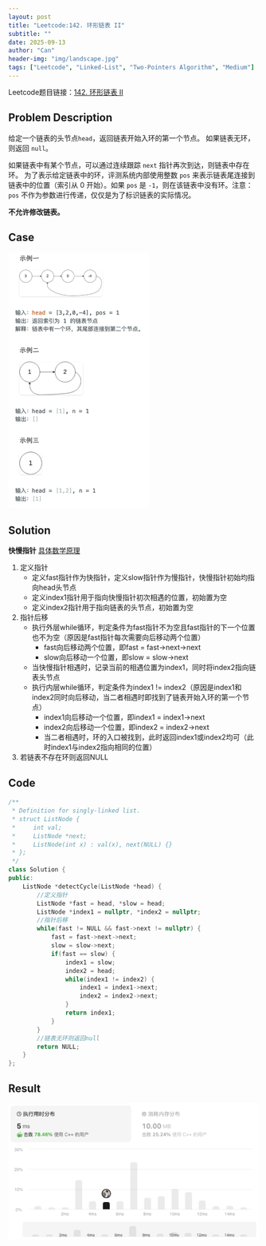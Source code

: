 ```yaml
---
layout: post
title: "Leetcode:142. 环形链表 II"
subtitle: ""
date: 2025-09-13
author: "Can"
header-img: "img/landscape.jpg"
tags: ["Leetcode", "Linked-List", "Two-Pointers Algorithm", "Medium"]
---
```


Leetcode题目链接：[142. 环形链表 II](https://leetcode.cn/problems/linked-list-cycle-ii/description/)

## Problem Description
给定一个链表的头节点`head`，返回链表开始入环的第一个节点。 如果链表无环，则返回 `null`。

如果链表中有某个节点，可以通过连续跟踪 `next` 指针再次到达，则链表中存在环。 为了表示给定链表中的环，评测系统内部使用整数 `pos` 来表示链表尾连接到链表中的位置（索引从 0 开始）。如果 `pos` 是 `-1`，则在该链表中没有环。注意：`pos` 不作为参数进行传递，仅仅是为了标识链表的实际情况。

**不允许修改链表。**

## Case
<img src="/img/leetcode/142-1.png" alt="142-1" style="zoom:50%;" />

## Solution
**快慢指针**   [具体数学原理](https://programmercarl.com/0142.%E7%8E%AF%E5%BD%A2%E9%93%BE%E8%A1%A8II.html#%E6%80%9D%E8%B7%AF)
1. 定义指针
    * 定义fast指针作为快指针，定义slow指针作为慢指针，快慢指针初始均指向head头节点
    * 定义index1指针用于指向快慢指针初次相遇的位置，初始置为空
    * 定义index2指针用于指向链表的头节点，初始置为空
2. 指针后移
    * 执行外层while循环，判定条件为fast指针不为空且fast指针的下一个位置也不为空（原因是fast指针每次需要向后移动两个位置）
        * fast向后移动两个位置，即fast = fast->next->next
        * slow向后移动一个位置，即slow = slow->next
    * 当快慢指针相遇时，记录当前的相遇位置为index1，同时将index2指向链表头节点
    * 执行内层while循环，判定条件为index1 != index2（原因是index1和index2同时向后移动，当二者相遇时即找到了链表开始入环的第一个节点）
        * index1向后移动一个位置，即index1 = index1->next
        * index2向后移动一个位置，即index2 = index2->next
        * 当二者相遇时，环的入口被找到，此时返回index1或index2均可（此时index1与index2指向相同的位置）
3. 若链表不存在环则返回NULL

## Code
```cpp
/**
 * Definition for singly-linked list.
 * struct ListNode {
 *     int val;
 *     ListNode *next;
 *     ListNode(int x) : val(x), next(NULL) {}
 * };
 */
class Solution {
public:
    ListNode *detectCycle(ListNode *head) {
        //定义指针
        ListNode *fast = head, *slow = head;
        ListNode *index1 = nullptr, *index2 = nullptr;
        //指针后移
        while(fast != NULL && fast->next != nullptr) {
            fast = fast->next->next;
            slow = slow->next;
            if(fast == slow) {
                index1 = slow;
                index2 = head;
                while(index1 != index2) {
                    index1 = index1->next;
                    index2 = index2->next;
                }
                return index1;
            }
        }
        //链表无环则返回null
        return NULL;
    }
};
```

## Result
![result](/img/leetcode/142.png)
